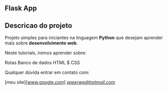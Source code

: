 ## Flask App

## Descricao do projeto

Projeto simples para iniciantes na linguagem **Python** que desejam aprender mais sobre **desenvolvimento web**.

Neste tutorials, iremos aprender sobre:

Rotas
Banco de dados
HTML $ CSS

Qualquer dúvida entrar em contato com:

[meu site][www.google.com]
*speerwp@hotmail.com*
